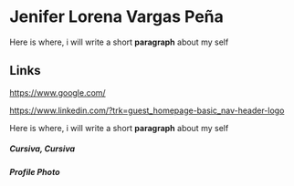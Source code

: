 # Jenifer Lorena Vargas Peña
Here is where, i will write a short **paragraph** about my self

## Links
https://www.google.com/

https://www.linkedin.com/?trk=guest_homepage-basic_nav-header-logo

Here is where, i will write a short **paragraph** about my self
##### Cursiva, *Cursiva*
##### Profile Photo
